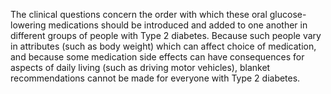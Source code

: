 The clinical questions concern the order with which these oral glucose-lowering medications
should be introduced and added to one another in different groups of people with Type 2
diabetes. Because such people vary in attributes (such as body weight) which can affect choice
of medication, and because some medication side effects can have consequences for aspects of
daily living (such as driving motor vehicles), blanket recommendations cannot be made for
everyone with Type 2 diabetes.
